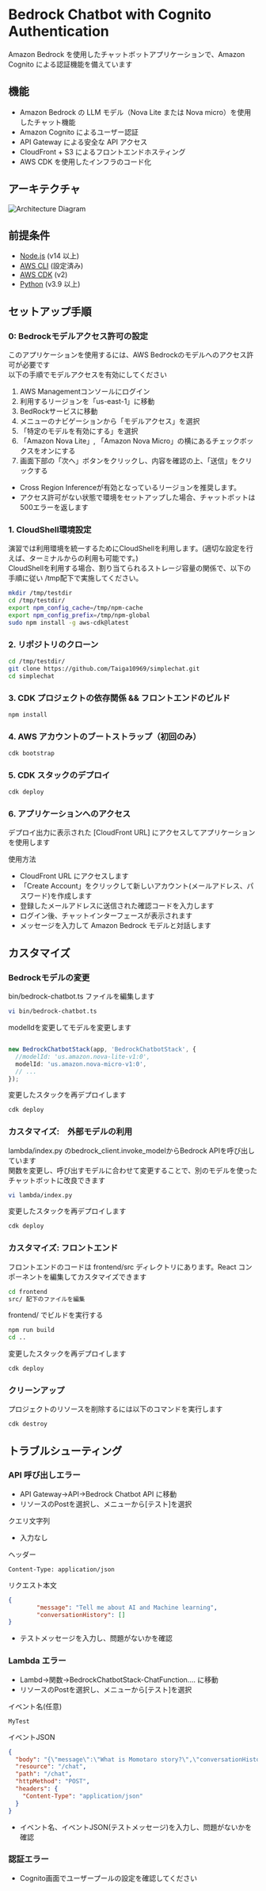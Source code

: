# Bedrock Chatbot with Cognito Authentication

Amazon Bedrock を使用したチャットボットアプリケーションで、Amazon Cognito による認証機能を備えています

## 機能

- Amazon Bedrock の LLM モデル（Nova Lite または Nova micro）を使用したチャット機能
- Amazon Cognito によるユーザー認証
- API Gateway による安全な API アクセス
- CloudFront + S3 によるフロントエンドホスティング
- AWS CDK を使用したインフラのコード化

## アーキテクチャ

![Architecture Diagram](./architecture.png)

## 前提条件

- [Node.js](https://nodejs.org/) (v14 以上)
- [AWS CLI](https://aws.amazon.com/cli/) (設定済み)
- [AWS CDK](https://aws.amazon.com/cdk/) (v2)
- [Python](https://www.python.org/) (v3.9 以上)

## セットアップ手順

### 0: Bedrockモデルアクセス許可の設定

このアプリケーションを使用するには、AWS Bedrockのモデルへのアクセス許可が必要です<br>
以下の手順でモデルアクセスを有効にしてください

1. AWS Managementコンソールにログイン
2. 利用するリージョンを「us-east-1」に移動
3. BedRockサービスに移動
4. メニューのナビゲーションから「モデルアクセス」を選択
5. 「特定のモデルを有効にする」を選択
6. 「Amazon Nova Lite」, 「Amazon Nova Micro」の横にあるチェックボックスをオンにする
7. 画面下部の「次へ」ボタンをクリックし、内容を確認の上、「送信」をクリックする

* Cross Region Inferenceが有効となっているリージョンを推奨します。
* アクセス許可がない状態で環境をセットアップした場合、チャットボットは500エラーを返します


### 1. CloudShell環境設定
演習では利用環境を統一するためにCloudShellを利用します。(適切な設定を行えば、ターミナルからの利用も可能です。) <br>
CloudShellを利用する場合、割り当てられるストレージ容量の関係で、以下の手順に従い /tmp配下で実施してください。

```bash
mkdir /tmp/testdir 
cd /tmp/testdir/
export npm_config_cache=/tmp/npm-cache
export npm_config_prefix=/tmp/npm-global
sudo npm install -g aws-cdk@latest

```

### 2. リポジトリのクローン

```bash
cd /tmp/testdir/
git clone https://github.com/Taiga10969/simplechat.git
cd simplechat

```

### 3. CDK プロジェクトの依存関係 && フロントエンドのビルド

```bash
npm install

```

### 4. AWS アカウントのブートストラップ（初回のみ）

```bash
cdk bootstrap

```

### 5. CDK スタックのデプロイ

```bash
cdk deploy

```

### 6. アプリケーションへのアクセス

デプロイ出力に表示された [CloudFront URL] にアクセスしてアプリケーションを使用します

使用方法
- CloudFront URL にアクセスします
- 「Create Account」をクリックして新しいアカウント(メールアドレス、パスワード)を作成します
- 登録したメールアドレスに送信された確認コードを入力します
- ログイン後、チャットインターフェースが表示されます
- メッセージを入力して Amazon Bedrock モデルと対話します


## カスタマイズ
### Bedrockモデルの変更

bin/bedrock-chatbot.ts ファイルを編集します
```bash
vi bin/bedrock-chatbot.ts

```

modelIdを変更してモデルを変更します
```typescript 

new BedrockChatbotStack(app, 'BedrockChatbotStack', {
  //modelId: 'us.amazon.nova-lite-v1:0',
  modelId: 'us.amazon.nova-micro-v1:0',
  // ...
});
```

変更したスタックを再デプロイします
```bash
cdk deploy

```

### カスタマイズ:　外部モデルの利用

lambda/index.py のbedrock_client.invoke_modelからBedrock APIを呼び出しています<br>
関数を変更し、呼び出すモデルに合わせて変更することで、別のモデルを使ったチャットボットに改良できます

```bash
vi lambda/index.py

```

変更したスタックを再デプロイします
```bash
cdk deploy

```


### カスタマイズ: フロントエンド

フロントエンドのコードは frontend/src ディレクトリにあります。React コンポーネントを編集してカスタマイズできます

```bash
cd frontend
src/ 配下のファイルを編集

```

frontend/ でビルドを実行する
```bash
npm run build
cd ..

```

変更したスタックを再デプロイします
```bash
cdk deploy

```

### クリーンアップ
プロジェクトのリソースを削除するには以下のコマンドを実行します

```bash
cdk destroy

```


## トラブルシューティング

### API 呼び出しエラー

- API Gateway->API->Bedrock Chatbot API に移動
- リソースのPostを選択し、メニューから[テスト]を選択

クエリ文字列
- 入力なし


ヘッダー
```
Content-Type: application/json
```

リクエスト本文
```JSON
{ 
        "message": "Tell me about AI and Machine learning",
        "conversationHistory": [] 
}
```

- テストメッセージを入力し、問題がないかを確認

### Lambda エラー

- Lambd->関数->BedrockChatbotStack-ChatFunction.... に移動
- リソースのPostを選択し、メニューから[テスト]を選択

イベント名(任意)
```
MyTest
```

イベントJSON
```JSON
{
  "body": "{\"message\":\"What is Momotaro story?\",\"conversationHistory\":[]}",
  "resource": "/chat",
  "path": "/chat",
  "httpMethod": "POST",
  "headers": {
    "Content-Type": "application/json"
  }
}
```

- イベント名、イベントJSON(テストメッセージ)を入力し、問題がないかを確認



### 認証エラー
- Cognito画面でユーザープールの設定を確認してください
